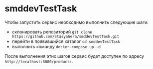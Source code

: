 # smddevTestTask

Чтобы запустить сервис необходимо выполнить следующие шаги:
* склонировать репозиторий ```git clone https://github.com/StasyaGera/smddevTestTask.git```
* перейти в появившийся каталог ```cd smddevTestTask```
* выполнить команду ```docker-compose up -d```

После выполнения этих шагов сервис будет доступен по адресу ```http://localhost:8080/products```.
